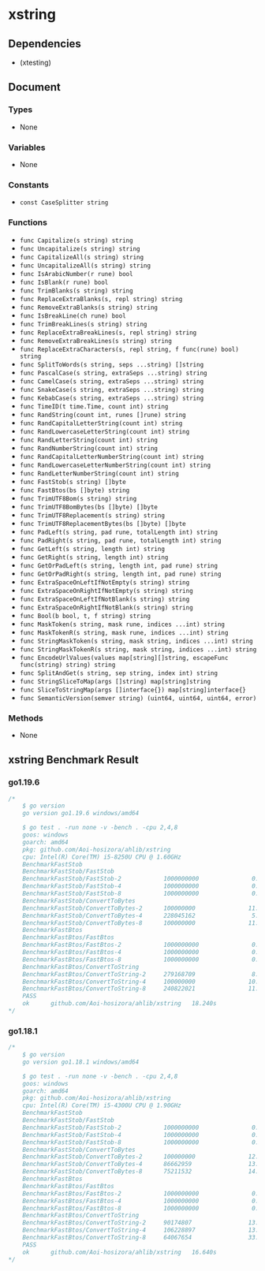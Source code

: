 # xstring

## Dependencies

+ (xtesting)

## Document

### Types

+ None

### Variables

+ None

### Constants

+ `const CaseSplitter string`

### Functions

+ `func Capitalize(s string) string`
+ `func Uncapitalize(s string) string`
+ `func CapitalizeAll(s string) string`
+ `func UncapitalizeAll(s string) string`
+ `func IsArabicNumber(r rune) bool`
+ `func IsBlank(r rune) bool`
+ `func TrimBlanks(s string) string`
+ `func ReplaceExtraBlanks(s, repl string) string`
+ `func RemoveExtraBlanks(s string) string`
+ `func IsBreakLine(ch rune) bool`
+ `func TrimBreakLines(s string) string`
+ `func ReplaceExtraBreakLines(s, repl string) string`
+ `func RemoveExtraBreakLines(s string) string`
+ `func ReplaceExtraCharacters(s, repl string, f func(rune) bool) string`
+ `func SplitToWords(s string, seps ...string) []string`
+ `func PascalCase(s string, extraSeps ...string) string`
+ `func CamelCase(s string, extraSeps ...string) string`
+ `func SnakeCase(s string, extraSeps ...string) string`
+ `func KebabCase(s string, extraSeps ...string) string`
+ `func TimeID(t time.Time, count int) string`
+ `func RandString(count int, runes []rune) string`
+ `func RandCapitalLetterString(count int) string`
+ `func RandLowercaseLetterString(count int) string`
+ `func RandLetterString(count int) string`
+ `func RandNumberString(count int) string`
+ `func RandCapitalLetterNumberString(count int) string`
+ `func RandLowercaseLetterNumberString(count int) string`
+ `func RandLetterNumberString(count int) string`
+ `func FastStob(s string) []byte`
+ `func FastBtos(bs []byte) string`
+ `func TrimUTF8Bom(s string) string`
+ `func TrimUTF8BomBytes(bs []byte) []byte`
+ `func TrimUTF8Replacement(s string) string`
+ `func TrimUTF8ReplacementBytes(bs []byte) []byte`
+ `func PadLeft(s string, pad rune, totalLength int) string`
+ `func PadRight(s string, pad rune, totalLength int) string`
+ `func GetLeft(s string, length int) string`
+ `func GetRight(s string, length int) string`
+ `func GetOrPadLeft(s string, length int, pad rune) string`
+ `func GetOrPadRight(s string, length int, pad rune) string`
+ `func ExtraSpaceOnLeftIfNotEmpty(s string) string`
+ `func ExtraSpaceOnRightIfNotEmpty(s string) string`
+ `func ExtraSpaceOnLeftIfNotBlank(s string) string`
+ `func ExtraSpaceOnRightIfNotBlank(s string) string`
+ `func Bool(b bool, t, f string) string`
+ `func MaskToken(s string, mask rune, indices ...int) string`
+ `func MaskTokenR(s string, mask rune, indices ...int) string`
+ `func StringMaskToken(s string, mask string, indices ...int) string`
+ `func StringMaskTokenR(s string, mask string, indices ...int) string`
+ `func EncodeUrlValues(values map[string][]string, escapeFunc func(string) string) string`
+ `func SplitAndGet(s string, sep string, index int) string`
+ `func StringSliceToMap(args []string) map[string]string`
+ `func SliceToStringMap(args []interface{}) map[string]interface{}`
+ `func SemanticVersion(semver string) (uint64, uint64, uint64, error)`

### Methods

+ None

## xstring Benchmark Result

### go1.19.6

``` go
/*
	$ go version
	go version go1.19.6 windows/amd64

	$ go test . -run none -v -bench . -cpu 2,4,8
	goos: windows
	goarch: amd64
	pkg: github.com/Aoi-hosizora/ahlib/xstring
	cpu: Intel(R) Core(TM) i5-8250U CPU @ 1.60GHz
	BenchmarkFastStob
	BenchmarkFastStob/FastStob
	BenchmarkFastStob/FastStob-2            1000000000               0.3857 ns/op          0 B/op          0 allocs/op
	BenchmarkFastStob/FastStob-4            1000000000               0.6912 ns/op          0 B/op          0 allocs/op
	BenchmarkFastStob/FastStob-8            1000000000               0.6593 ns/op          0 B/op          0 allocs/op
	BenchmarkFastStob/ConvertToBytes
	BenchmarkFastStob/ConvertToBytes-2      100000000               11.31 ns/op            0 B/op          0 allocs/op
	BenchmarkFastStob/ConvertToBytes-4      228045162                5.782 ns/op           0 B/op          0 allocs/op
	BenchmarkFastStob/ConvertToBytes-8      100000000               11.82 ns/op            0 B/op          0 allocs/op
	BenchmarkFastBtos
	BenchmarkFastBtos/FastBtos
	BenchmarkFastBtos/FastBtos-2            1000000000               0.8827 ns/op          0 B/op          0 allocs/op
	BenchmarkFastBtos/FastBtos-4            1000000000               0.8811 ns/op          0 B/op          0 allocs/op
	BenchmarkFastBtos/FastBtos-8            1000000000               0.6468 ns/op          0 B/op          0 allocs/op
	BenchmarkFastBtos/ConvertToString
	BenchmarkFastBtos/ConvertToString-2     279168709                8.088 ns/op           0 B/op          0 allocs/op
	BenchmarkFastBtos/ConvertToString-4     100000000               10.60 ns/op            0 B/op          0 allocs/op
	BenchmarkFastBtos/ConvertToString-8     240822021               11.52 ns/op            0 B/op          0 allocs/op
	PASS
	ok      github.com/Aoi-hosizora/ahlib/xstring   18.240s
*/
```

### go1.18.1

```go
/*
	$ go version
	go version go1.18.1 windows/amd64

	$ go test . -run none -v -bench . -cpu 2,4,8
	goos: windows
	goarch: amd64
	pkg: github.com/Aoi-hosizora/ahlib/xstring
	cpu: Intel(R) Core(TM) i5-4300U CPU @ 1.90GHz
	BenchmarkFastStob
	BenchmarkFastStob/FastStob
	BenchmarkFastStob/FastStob-2            1000000000               0.7139 ns/op          0 B/op          0 allocs/op
	BenchmarkFastStob/FastStob-4            1000000000               0.6428 ns/op          0 B/op          0 allocs/op
	BenchmarkFastStob/FastStob-8            1000000000               0.7157 ns/op          0 B/op          0 allocs/op
	BenchmarkFastStob/ConvertToBytes
	BenchmarkFastStob/ConvertToBytes-2      100000000               12.72 ns/op            0 B/op          0 allocs/op
	BenchmarkFastStob/ConvertToBytes-4      86662959                13.79 ns/op            0 B/op          0 allocs/op
	BenchmarkFastStob/ConvertToBytes-8      75211532                14.25 ns/op            0 B/op          0 allocs/op
	BenchmarkFastBtos
	BenchmarkFastBtos/FastBtos
	BenchmarkFastBtos/FastBtos-2            1000000000               0.7057 ns/op          0 B/op          0 allocs/op
	BenchmarkFastBtos/FastBtos-4            1000000000               0.7064 ns/op          0 B/op          0 allocs/op
	BenchmarkFastBtos/FastBtos-8            1000000000               0.6068 ns/op          0 B/op          0 allocs/op
	BenchmarkFastBtos/ConvertToString
	BenchmarkFastBtos/ConvertToString-2     90174807                13.52 ns/op            0 B/op          0 allocs/op
	BenchmarkFastBtos/ConvertToString-4     106228897               13.05 ns/op            0 B/op          0 allocs/op
	BenchmarkFastBtos/ConvertToString-8     64067654                33.94 ns/op            0 B/op          0 allocs/op
	PASS
	ok      github.com/Aoi-hosizora/ahlib/xstring   16.640s
*/
```
